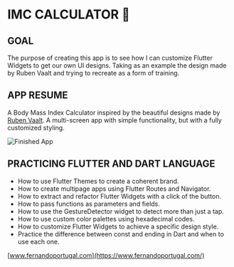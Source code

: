 # IMC CALCULATOR 💪

## GOAL

The purpose of creating this app is to see how I can customize Flutter Widgets to get our own UI designs. Taking as an example the design made by Ruben Vaalt and trying to recreate as a form of training.

## APP RESUME

A Body Mass Index Calculator inspired by the beautiful designs made by [Ruben Vaalt](https://dribbble.com/shots/4585382-Simple-BMI-Calculator). A multi-screen app with simple functionality, but with a fully customized styling.

![Finished App](https://github.com/londonappbrewery/Images/blob/master/bmi-calc-demo.gif)

## PRACTICING FLUTTER AND DART LANGUAGE

- How to use Flutter Themes to create a coherent brand.
- How to create multipage apps using Flutter Routes and Navigator.
- How to extract and refactor Flutter Widgets with a click of the button.
- How to pass functions as parameters and fields.
- How to use the GestureDetector widget to detect more than just a tap.
- How to use custom color palettes using hexadecimal codes.
- How to customize Flutter Widgets to achieve a specific design style.
- Practice the difference between const and ending in Dart and when to use each one.

[www.fernandoportugal.com](https://www.fernandoportugal.com/)
